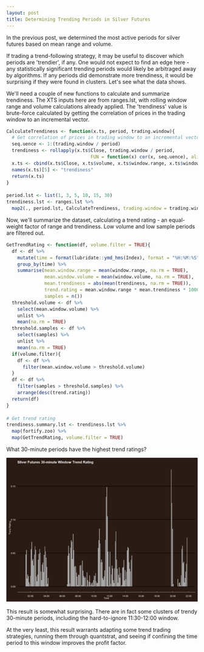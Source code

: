 ```yaml
---
layout: post
title: Determining Trending Periods in Silver Futures
---
```


In the previous post, we determined the most active periods for silver futures based on mean range and volume.

If trading a trend-following strategy, it may be useful to discover which periods are 'trendier', if any.  One would not expect to find an edge here - any statistically significant trending periods would likely be arbitraged away by algorithms.  If any periods did demonstrate more trendiness, it would be surprising if they were found in clusters.  Let's see what the data shows.

We'll need a couple of new functions to calculate and summarize trendiness.  The XTS inputs here are from ranges.lst, with rolling window range and volume calculations already applied.  The 'trendiness' value is brute-force calculated by getting the correlation of prices in the trading window to an incremental vector.

```r
CalculateTrendiness <- function(x.ts, period, trading.window){
  # Get correlation of prices in trading window to an incremental vector
  seq.uence <- 1:(trading.window / period)
  trendiness <- rollapply(x.ts$Close, trading.window / period, 
                               FUN = function(x) cor(x, seq.uence), align = "left")
  x.ts <- cbind(x.ts$Close, x.ts$volume, x.ts$window.range, x.ts$window.volume, trendiness)
  names(x.ts)[5] <- "trendiness"
  return(x.ts)
}

period.lst <- list(1, 3, 5, 10, 15, 30)
trendiness.lst <- ranges.lst %>%
  map2(., period.lst, CalculateTrendiness, trading.window = trading.window)
```

Now, we'll summarize the dataset, calculating a trend rating - an equal-weight factor of range and trendiness.  Low volume and low sample periods are filtered out.

```r
GetTrendRating <- function(df, volume.filter = TRUE){
  df <- df %>%
    mutate(time = format(lubridate::ymd_hms(Index), format = "%H:%M:%S")) %>%
    group_by(time) %>%
    summarise(mean.window.range = mean(window.range, na.rm = TRUE),
              mean.window.volume = mean(window.volume, na.rm = TRUE),
              mean.trendiness = abs(mean(trendiness, na.rm = TRUE)),
              trend.rating = mean.window.range * mean.trendiness * 1000,
              samples = n())
  threshold.volume <- df %>%
    select(mean.window.volume) %>%
    unlist %>%
    mean(na.rm = TRUE)
  threshold.samples <- df %>%
    select(samples) %>%
    unlist %>%
    mean(na.rm = TRUE)
  if(volume.filter){
    df <- df %>%
      filter(mean.window.volume > threshold.volume)
  }
  df <- df %>%
    filter(samples > threshold.samples) %>%
    arrange(desc(trend.rating))
  return(df)
}

# Get trend rating
trendiness.summary.lst <- trendiness.lst %>%
  map(fortify.zoo) %>%
  map(GetTrendRating, volume.filter = TRUE)
```

What 30-minute periods have the highest trend ratings?

![Silver Futures 30-minute Window Trend Rating](/assets/silver_futures_30min_window_trend_rating.png)

This result is somewhat surprising. There are in fact some clusters of trendy 30-minute periods, including the hard-to-ignore 11:30-12:00 window.

At the very least, this result warrants adapting some trend trading strategies, running them through quantstrat, and seeing if confining the time period to this window improves the profit factor.
